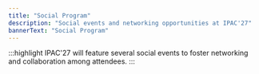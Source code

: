 ```yaml
---
title: "Social Program"
description: "Social events and networking opportunities at IPAC'27"
bannerText: "Social Program"
---
```




:::highlight
IPAC'27 will feature several social events to foster networking and collaboration among attendees.
:::

